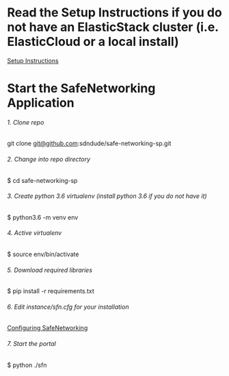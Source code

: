 # Read the Setup Instructions if you do not have an ElasticStack cluster (i.e. ElasticCloud or a local install)
[Setup Instructions](docs/setup.md)
# Start the SafeNetworking Application
###### 1. Clone repo
git clone git@github.com:sdndude/safe-networking-sp.git

###### 2. Change into repo directory
$ cd safe-networking-sp

###### 3. Create python 3.6 virtualenv (install python 3.6 if you do not have it)
$ python3.6 -m venv env

###### 4. Active virtualenv
$ source env/bin/activate

###### 5. Download required libraries
$ pip install -r requirements.txt

###### 6. Edit instance/sfn.cfg for your installation
[Configuring SafeNetworking](docs/sfn-config.rst)

###### 7. Start the portal
$ python ./sfn
